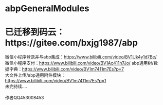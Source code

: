 # abpGeneralModules

<h1>已迁移到码云：https://gitee.com/bxjg1987/abp</h1>

微信小程序登录并与abp集成：https://www.bilibili.com/video/BV1Uk4y1d7Be/<br />
微信小程序支付：https://www.bilibili.com/video/BV1Ac411h7Jo/
abp通用树/数据字典：https://www.bilibili.com/video/BV1m7411m7Es?p=7<br />
大文件上传/abp通用附件模块：https://www.bilibili.com/video/BV1m7411m7Es?p=1<br />
未完待续....<br /><br />
作者QQ453008453
